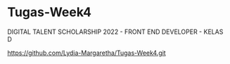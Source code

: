 # Tugas-Week4

DIGITAL TALENT SCHOLARSHIP 2022 - FRONT END DEVELOPER - KELAS D 

https://github.com/Lydia-Margaretha/Tugas-Week4.git
